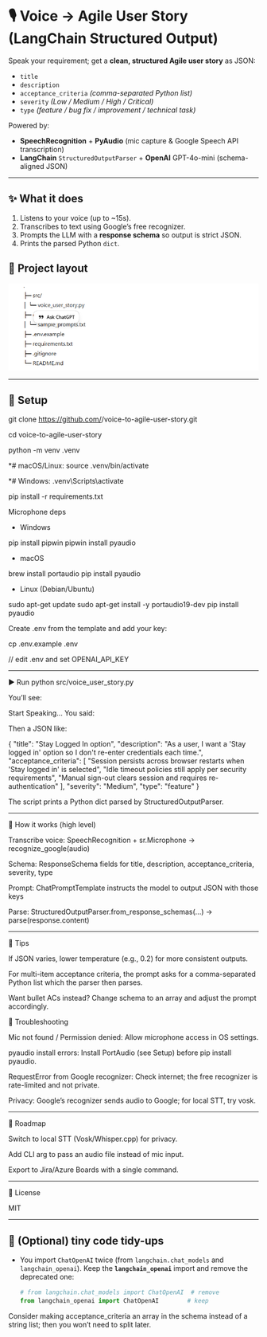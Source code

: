 # 🎙️ Voice → Agile User Story (LangChain Structured Output)

Speak your requirement; get a **clean, structured Agile user story** as JSON:
- `title`
- `description`
- `acceptance_criteria` *(comma-separated Python list)*
- `severity` *(Low / Medium / High / Critical)*
- `type` *(feature / bug fix / improvement / technical task)*

Powered by:
- **SpeechRecognition** + **PyAudio** (mic capture & Google Speech API transcription)
- **LangChain** `StructuredOutputParser` + **OpenAI** GPT-4o-mini (schema-aligned JSON)

---

## ✨ What it does

1. Listens to your voice (up to ~15s).
2. Transcribes to text using Google’s free recognizer.
3. Prompts the LLM with a **response schema** so output is strict JSON.
4. Prints the parsed Python `dict`.

## 🧱 Project layout
![alt text](image.png)


---

## 🔐 Setup



git clone https://github.com/<your-username>/voice-to-agile-user-story.git

cd voice-to-agile-user-story

python -m venv .venv

*# macOS/Linux:
source .venv/bin/activate

*# Windows:
.venv\Scripts\activate

pip install -r requirements.txt


Microphone deps

* Windows

pip install pipwin
pipwin install pyaudio


* macOS

brew install portaudio
pip install pyaudio


* Linux (Debian/Ubuntu)

sudo apt-get update
sudo apt-get install -y portaudio19-dev
pip install pyaudio

Create .env from the template and add your key:

cp .env.example .env

// edit .env and set OPENAI_API_KEY


---

▶️ Run
python src/voice_user_story.py


You’ll see:

Start Speaking...
You said: <transcribed text>


Then a JSON like:

{
  "title": "Stay Logged In option",
  "description": "As a user, I want a 'Stay logged in' option so I don't re-enter credentials each time.",
  "acceptance_criteria": [
    "Session persists across browser restarts when 'Stay logged in' is selected",
    "Idle timeout policies still apply per security requirements",
    "Manual sign-out clears session and requires re-authentication"
  ],
  "severity": "Medium",
  "type": "feature"
}

The script prints a Python dict parsed by StructuredOutputParser.

---

🧠 How it works (high level)

Transcribe voice: SpeechRecognition + sr.Microphone → recognize_google(audio)

Schema: ResponseSchema fields for title, description, acceptance_criteria, severity, type

Prompt: ChatPromptTemplate instructs the model to output JSON with those keys

Parse: StructuredOutputParser.from_response_schemas(...) → parse(response.content)

---

🎯 Tips

If JSON varies, lower temperature (e.g., 0.2) for more consistent outputs.

For multi-item acceptance criteria, the prompt asks for a comma-separated Python list which the parser then parses.

Want bullet ACs instead? Change schema to an array and adjust the prompt accordingly.

🔧 Troubleshooting

Mic not found / Permission denied: Allow microphone access in OS settings.

pyaudio install errors: Install PortAudio (see Setup) before pip install pyaudio.

RequestError from Google recognizer: Check internet; the free recognizer is rate-limited and not private.

Privacy: Google’s recognizer sends audio to Google; for local STT, try vosk.

---

🔮 Roadmap

Switch to local STT (Vosk/Whisper.cpp) for privacy.

Add CLI arg to pass an audio file instead of mic input.

Export to Jira/Azure Boards with a single command.

---

📄 License

MIT


---

## 🧽 (Optional) tiny code tidy-ups

- You import `ChatOpenAI` twice (from `langchain.chat_models` and `langchain_openai`). Keep the **`langchain_openai`** import and remove the deprecated one:
  ```python
  # from langchain.chat_models import ChatOpenAI  # remove
  from langchain_openai import ChatOpenAI        # keep


Consider making acceptance_criteria an array in the schema instead of a string list; then you won’t need to split later.
